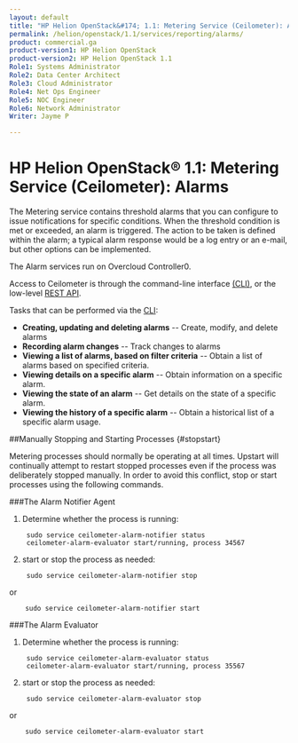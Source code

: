 ```yaml
---
layout: default
title: "HP Helion OpenStack&#174; 1.1: Metering Service (Ceilometer): Alarms"
permalink: /helion/openstack/1.1/services/reporting/alarms/
product: commercial.ga
product-version1: HP Helion OpenStack
product-version2: HP Helion OpenStack 1.1
Role1: Systems Administrator 
Role2: Data Center Architect 
Role3: Cloud Administrator 
Role4: Net Ops Engineer 
Role5: NOC Engineer 
Role6: Network Administrator
Writer: Jayme P

---
```

<!--PUBLISHED-->

<script>

function PageRefresh {
onLoad="window.refresh"
}

PageRefresh();

</script>
# HP Helion OpenStack&#174; 1.1: Metering Service (Ceilometer): Alarms

The Metering service contains threshold alarms that you can configure to issue notifications for specific conditions. When the threshold condition is met or exceeded, an alarm is triggered. The action to be taken is defined within the alarm; a typical alarm response would be a log entry or an e-mail, but other options can be implemented.

The Alarm services run on Overcloud Controller0.

Access to Ceilometer is through the command-line interface [(CLI)](http://docs.openstack.org/cli-reference/content/ceilometerclient_commands.html), or the low-level [REST API](http://developer.openstack.org/api-ref-telemetry-v2.html).

Tasks that can be performed via the [CLI](http://docs.openstack.org/cli-reference/content/ceilometerclient_commands.html):

- **Creating, updating and deleting alarms** -- Create, modify, and delete alarms
- **Recording alarm changes** -- Track changes to alarms
- **Viewing a list of alarms, based on filter criteria** -- Obtain a list of alarms based on specified criteria.
- **Viewing details on a specific alarm** -- Obtain information on a specific alarm.
- **Viewing the state of an alarm** -- Get details on the state of a specific alarm.
- **Viewing the history of a specific alarm** -- Obtain a historical list of a specific alarm usage.

<!--<img src="ceilometer_alarming.png" -->

##Manually Stopping and Starting Processes {#stopstart}

Metering processes should normally be operating at all times. Upstart will continually attempt to restart stopped processes even if the process was deliberately stopped manually. In order to avoid this conflict, stop or start processes using the following commands.

###The Alarm Notifier Agent
1. Determine whether the process is running:
 
		sudo service ceilometer-alarm-notifier status
		ceilometer-alarm-evaluator start/running, process 34567
4. start or stop the process as needed:
 
		sudo service ceilometer-alarm-notifier stop
or

		sudo service ceilometer-alarm-notifier start

###The Alarm Evaluator

1. Determine whether the process is running:
 
		sudo service ceilometer-alarm-evaluator status
		ceilometer-alarm-evaluator start/running, process 35567
4. start or stop the process as needed:
 
		sudo service ceilometer-alarm-evaluator stop
or

		sudo service ceilometer-alarm-evaluator start

